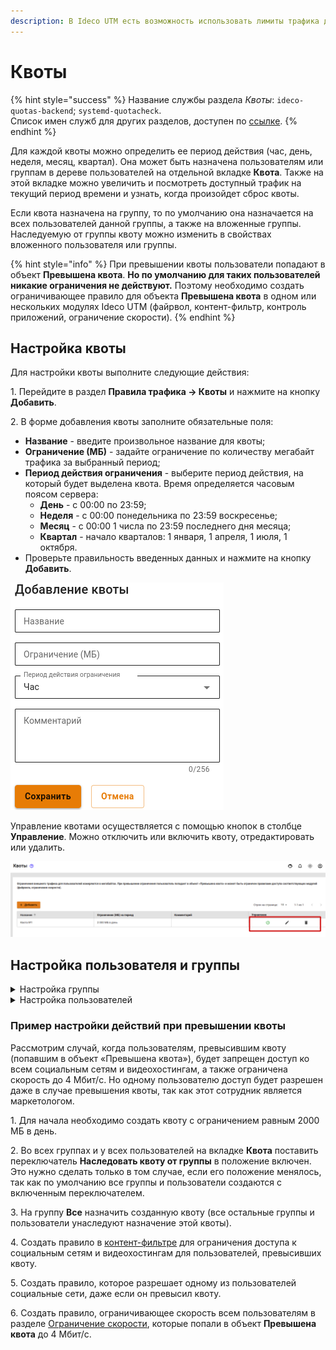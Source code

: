 ```yaml
---
description: В Ideco UTM есть возможность использовать лимиты трафика для пользователей.
---
```


# Квоты

{% hint style="success" %}
Название службы раздела *Квоты*: `ideco-quotas-backend`; `systemd-quotacheck`. \
Список имен служб для других разделов, доступен по [ссылке](/settings/server-management/terminal.md).
{% endhint %}

Для каждой квоты можно определить ее период действия (час, день, неделя, месяц, квартал). Она может быть назначена пользователям или группам в дереве пользователей на отдельной вкладке **Квота**. Также на этой вкладке можно увеличить и посмотреть доступный трафик на текущий период времени и узнать, когда произойдет сброс квоты.

Если квота назначена на группу, то по умолчанию она назначается на всех пользователей данной группы, а также на вложенные группы. Наследуемую от группы квоту можно изменить в свойствах вложенного пользователя или группы.

{% hint style="info" %}
При превышении квоты пользователи попадают в объект **Превышена квота**. **Но по умолчанию для таких пользователей никакие ограничения не действуют.** Поэтому необходимо создать ограничивающее правило для объекта **Превышена квота** в одном или нескольких модулях Ideco UTM (файрвол, контент-фильтр, контроль приложений, ограничение скорости).
{% endhint %}

## Настройка квоты

Для настройки квоты выполните следующие действия:

1\. Перейдите в раздел **Правила трафика -> Квоты** и нажмите на кнопку **Добавить**.

2\. В форме добавления квоты заполните обязательные поля:

* **Название** - введите произвольное название для квоты;
* **Ограничение (МБ)** - задайте ограничение по количеству мегабайт трафика за выбранный период;
* **Период действия ограничения** - выберите период действия, на который будет выделена квота. Время определяется часовым поясом сервера:
  * **День** - с 00:00 по 23:59;
  * **Неделя** - с 00:00 понедельника по 23:59 воскресенье;
  * **Месяц** - с 00:00 1 числа по 23:59 последнего дня месяца;
  * **Квартал** - начало кварталов: 1 января, 1 апреля, 1 июля, 1 октября.
* Проверьте правильность введенных данных и нажмите на кнопку **Добавить**.

<img src="/.gitbook/assets/qoutes.png" alt="" data-size="original">

Управление квотами осуществляется с помощью кнопок в столбце **Управление**. Можно отключить или включить квоту, отредактировать или удалить.

<img src="/.gitbook/assets/create-kvota.png" alt="" data-size="original">

## Настройка пользователя и группы

<details>

<summary>Настройка группы</summary>

Созданные квоты можно применить для групп пользователей на вкладке **Квота**.

Можно наследовать квоту от вышестоящей группы, или выбрать другую квоту, для этого потребуется деактивировать переключатель **Наследовать квоту от группы** и выбрать нужную квоту.

<img src="/.gitbook/assets/qoutes-user.gif" alt="" data-size="original">

У группы **Все** имеется отдельный переключатель **Использовать квоты**. Данный параметр позволяет распространить использование квот для всех пользователей.

<img src="/.gitbook/assets/qoutas-all.gif" alt="" data-size="original">

</details>

<details>

<summary>Настройка пользователей</summary>

Созданные квоты можно применять для пользователей. Управление квотами происходит на вкладке **Квота** у выбранного пользователя.

![](/.gitbook/assets/quota.png)

На этой вкладке можно настроить наследование квоты у группы, в которой состоит пользователь, или назначить ему персональную квоту.

Если квота назначена на пользователя, то можно посмотреть информацию о ней - период действия, доступный трафик и дату сброса квоты. Здесь же можно её увеличить, указав нужное количество мегабайт и нажав на кнопку **Увеличить**.

Чтобы удалить квоту, необходимо снять ее со всех пользователей и групп. Иначе, при попытке удаления квоты появится окно, запрещающее данное действие. Данное окно представлено на скриншоте ниже:

<img src="/.gitbook/assets/delete-kvota.png" alt="" data-size="original">

</details>

### Пример настройки действий при превышении квоты

Рассмотрим случай, когда пользователям, превысившим квоту (попавшим в объект «Превышена квота»), будет запрещен доступ ко всем социальным сетям и видеохостингам, а также ограничена скорость до 4 Мбит/с. Но одному пользователю доступ будет разрешен даже в случае превышения квоты, так как этот сотрудник является маркетологом.

1\. Для начала необходимо создать квоту с ограничением равным 2000 МБ в день.

2\. Во всех группах и у всех пользователей на вкладке **Квота** поставить переключатель **Наследовать квоту от группы** в положение включен. Это нужно сделать только в том случае, если его положение менялось, так как по умолчанию все группы и пользователи создаются с включенным переключателем.

3\. На группу **Все** назначить созданную квоту (все остальные группы и пользователи унаследуют назначение этой квоты).

4\. Создать правило в [контент-фильтре](content-filter/README.md) для ограничения доступа к социальным сетям и видеохостингам для пользователей, превысивших квоту.

5\. Создать правило, которое разрешает одному из пользователей социальные сети, даже если он превысил квоту.

6\. Создать правило, ограничивающее скорость всем пользователям в разделе [Ограничение скорости](shaper.md), которые попали в объект **Превышена квота** до 4 Мбит/с.
